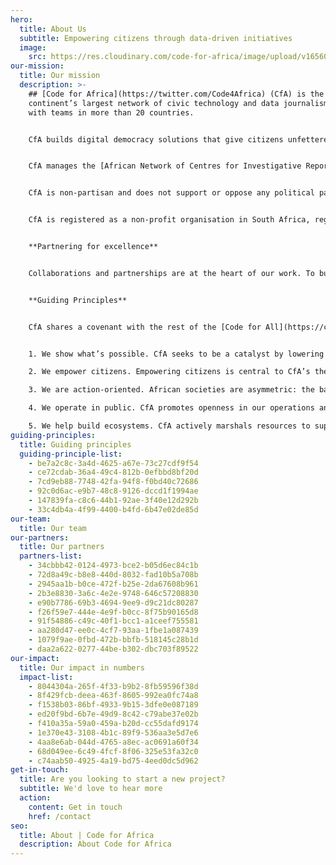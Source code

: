 ```yaml
---
hero:
  title: About Us
  subtitle: Empowering citizens through data-driven initiatives
  image:
    src: https://res.cloudinary.com/code-for-africa/image/upload/v1656064173/codeforafrica/images/1_IgrT4_1tGZh1WnpYzvZN1A_1_twneqf.jpg
our-mission:
  title: Our mission
  description: >-
    ## [Code for Africa](https://twitter.com/Code4Africa) (CfA) is the
    continent’s largest network of civic technology and data journalism labs,
    with teams in more than 20 countries.


    CfA builds digital democracy solutions that give citizens unfettered access to actionable information that empowers them to make informed decisions, which strengthens civic engagement for improved public governance and accountability. This includes building infrastructures like the continent’s largest open data portals at [openAFRICA](https://openafrica.net/) and [sourceAFRICA](https://sourceafrica.net/). CfA incubates initiatives as diverse as the [africanDRONE](https://africandrone.org/) network, the [PesaCheck](https://pesacheck.org/) fact-checking initiative and the [sensors.AFRICA](https://sensors.africa/) air quality sensor network.


    CfA manages the [African Network of Centres for Investigative Reporting](https://investigate.africa/) (ANCIR), which gives the continent’s top muckraking newsrooms the best possible [forensic data tools](https://data.investigate.africa/), [digital security](https://getoutline.org/) and [whistleblower encryption](https://afrileaks.org/) to help improve their ability to tackle crooked politicians, organised crime and predatory big business. CfA runs [academy.AFRICA](https://academy.africa/), one of the continent’s largest [skills development](https://courses.academy.africa/) initiatives for digital journalists, and seed funds cross-border collaboration. CfA’s research and analysis programme [CivicSignal](https://civicsignal.africa/#/home) offers actionable insights to help navigate Africa’s media ecosystem and emerging civic technology sector using machine learning tools and ‘big data’ resources.


    CfA is non-partisan and does not support or oppose any political party or candidate. We do not undertake any advocacy work either for ourselves or on behalf of others.


    CfA is registered as a non-profit organisation in South Africa, registration number 168–092, and in Kenya with registration number CPR/2016/220101.


    **Partnering for excellence**


    Collaborations and partnerships are at the heart of our work. To build digital democracies, we partner with organisations aligned with CfA values, acting as a catalyst for new initiatives and strengthening the local ecosystem by investing in and working through these partnerships.


    **Guiding Principles**


    CfA shares a covenant with the rest of the [Code for All](https://codeforall.org/) federation, based on the following guiding principles:


    1. We show what’s possible. CfA seeks to be a catalyst by lowering the political risk of experimentation through creating successful proofs of concept for liberating civic data, for building enabling technologies and for pioneering sustainable revenue models. The organisation also endeavours to lower the financial costs for technology experimentation by creating and managing ‘shared’ backbone civic technology, and availing resources for rapid innovation.

    2. We empower citizens. Empowering citizens is central to CfA’s theory of change. Strong democracies rely on engaged citizens who have actionable information and easy-to-use channels for making their will known. CfA works primarily with citizen organisations and civic watchdogs, including the media and also supports government and social enterprises in developing their capacity to respond meaningfully to citizens and to collaborate effectively with them.

    3. We are action-oriented. African societies are asymmetric: the balance of power rests with governments and corporate institutions, at the expense of citizens who are treated as passive recipients of consultation or services. CfA seeks to change this by focusing on actionable data and action-oriented tools that give agency to citizens.

    4. We operate in public. CfA promotes openness in our operations and in the work of our partners. All digital tools utilised are open source, and the organisation’s information is open data. CfA actively encourages documentation, sharing and collaboration, in addition to reuse of our own tools, programmes and processes, as well as those of our partners.

    5. We help build ecosystems. CfA actively marshals resources to support the growth of a pan-African ecosystem of civic technologists. Whenever possible, this means reusing existing tools, standards and platforms, encouraging integration and extension. CfA operates as a pan-African federation of organisations who are active members of a global community, leveraging each other’s knowledge and resources.
guiding-principles:
  title: Guiding principles
  guiding-principle-list:
    - be7a2c8c-3a4d-4625-a67e-73c27cdf9f54
    - ce72cdab-36a4-49c4-812b-0efbbd8bf20d
    - 7cd9eb88-7748-42fa-94f8-f0bd40c72686
    - 92c0d6ac-e9b7-48c8-9126-dccd1f1994ae
    - 147839fa-c8c6-44b1-92ae-3f40e12d292b
    - 33c4db4a-4f99-4400-b4fd-6b47e02de85d
our-team:
  title: Our team
our-partners:
  title: Our partners
  partners-list:
    - 34cbbb42-0124-4973-bce2-b05d6ec84c1b
    - 72d8a49c-b8e8-440d-8032-fad10b5a708b
    - 2945aa1b-b0ce-472f-b25e-2da67608b961
    - 2b3e8830-3a6c-4e2e-9748-646c57208830
    - e90b7786-69b3-4694-9ee9-d9c21dc80287
    - f26f59e7-444e-4e9f-b0cc-8f75b90165d8
    - 91f54886-c49c-40f1-bcc1-a1ceef755581
    - aa280d47-ee0c-4cf7-93aa-1fbe1a087439
    - 1079f9ae-0fbd-472b-bbfb-518145c28b1d
    - daa2a622-0277-44be-b302-dbc703f89522
our-impact:
  title: Our impact in numbers
  impact-list:
    - 8044304a-265f-4f33-b9b2-8fb59596f38d
    - 8f429fcb-deea-463f-8605-992ea0fc74a8
    - f1538b03-86bf-4933-9b15-3dfe0e087189
    - ed20f9bd-6b7e-49d9-8c42-c79abe37e02b
    - f410a35a-59a0-459a-b20d-cc55dafd9174
    - 1e370e43-3108-4b1c-89f9-536aa3e5d7e6
    - 4aa8e6ab-044d-4765-a8ec-ac0691a60f34
    - 68d049ee-6c49-4fcf-8f06-325e53fa32c0
    - c74aab50-4925-4a19-bd75-4eed0dc5d962
get-in-touch:
  title: Are you looking to start a new project?
  subtitle: We'd love to hear more
  action:
    content: Get in touch
    href: /contact
seo:
  title: About | Code for Africa
  description: About Code for Africa
---
```

